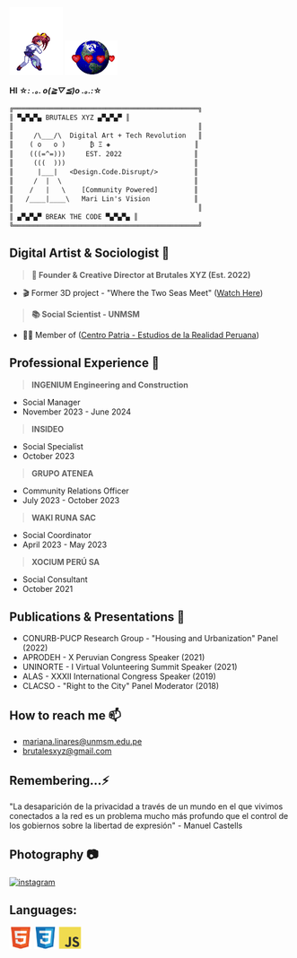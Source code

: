 <img src="cherrysakura84_logo.gif"> <img src="planetheart.gif">

**HI ☆*: .｡. o(≧▽≦)o .｡.:*☆**

```
╔══════════════════════════════════════════════╗
║ ▀▄▀▄▀▄ BRUTALES XYZ ▄▀▄▀▄▀ ║
║                                              ║
║     /\___/\  Digital Art + Tech Revolution   ║
║    ( o   o )      ₿ Ξ ◈                     ║
║    (((=^=)))     EST. 2022                  ║
║     (((  )))                                ║
║      |___|   <Design.Code.Disrupt/>         ║
║     /  |  \                                 ║
║    /   |   \    [Community Powered]         ║
║   /____|____\   Mari Lin's Vision           ║
║                                              ║
║ ▄▀▄▀▄▀ BREAK THE CODE ▀▄▀▄▀▄ ║
╚══════════════════════════════════════════════╝
```

## Digital Artist & Sociologist 🎨
> **🎯 Founder & Creative Director at Brutales XYZ (Est. 2022)**
- 🎬 Former 3D project - "Where the Two Seas Meet" ([Watch Here](https://festregards.com/2024/10/25/where-the-two-seas-meet-dir-motaz-h-matar/))

> **📚 Social Scientist - UNMSM**
- ✍🏼 Member of ([Centro Patria - Estudios de la Realidad Peruana](https://centropatria.pe/public/))

## Professional Experience 💼
> **INGENIUM Engineering and Construction**
- Social Manager
- November 2023 - June 2024

> **INSIDEO**
- Social Specialist
- October 2023

> **GRUPO ATENEA**
- Community Relations Officer
- July 2023 - October 2023

> **WAKI RUNA SAC**
- Social Coordinator
- April 2023 - May 2023

> **XOCIUM PERÚ SA**
- Social Consultant
- October 2021

## Publications & Presentations 📝
- CONURB-PUCP Research Group - "Housing and Urbanization" Panel (2022)
- APRODEH - X Peruvian Congress Speaker (2021)
- UNINORTE - I Virtual Volunteering Summit Speaker (2021)
- ALAS - XXXII International Congress Speaker (2019)
- CLACSO - "Right to the City" Panel Moderator (2018)

## How to reach me 📫
- mariana.linares@unmsm.edu.pe
- brutalesxyz@gmail.com

## Remembering...⚡
"La desaparición de la privacidad a través de un mundo en el que vivimos conectados a la red es un problema mucho más profundo que el control de los gobiernos sobre la libertad de expresión" - Manuel Castells

## Photography 📷
<p align="left">
<a href="https://www.instagram.com/sochologa_" target="blank"><img align="center" src="https://raw.githubusercontent.com/rahuldkjain/github-profile-readme-generator/master/src/images/icons/Social/instagram.svg" alt="instagram" height="30" width="40" /></a>
</p>

## Languages:
<p align="left">
<img src="https://raw.githubusercontent.com/devicons/devicon/master/icons/html5/html5-original.svg" alt="html5" width="40" height="40"/>
<img src="https://raw.githubusercontent.com/devicons/devicon/master/icons/css3/css3-original.svg" alt="css3" width="40" height="40"/>
<img src="https://raw.githubusercontent.com/devicons/devicon/master/icons/javascript/javascript-original.svg" alt="javascript" width="40" height="40"/>
</p>
